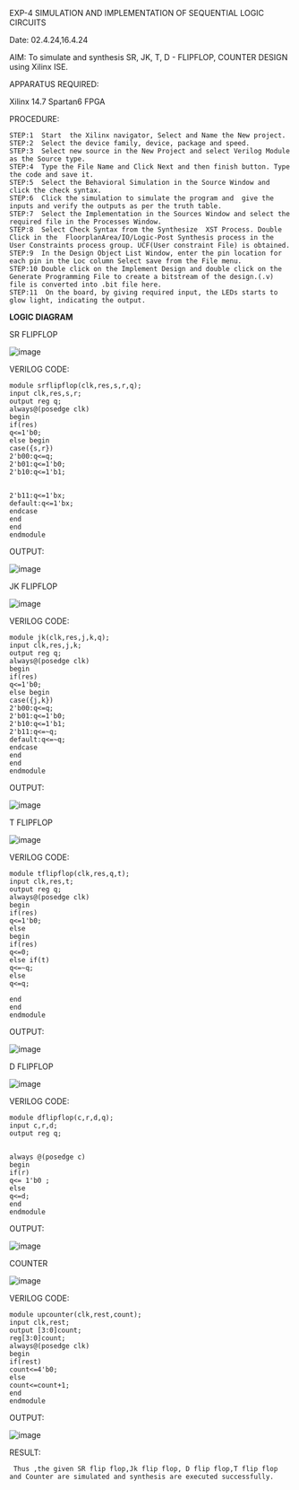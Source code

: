 EXP-4 SIMULATION AND IMPLEMENTATION OF SEQUENTIAL LOGIC CIRCUITS

Date: 02.4.24,16.4.24


AIM: 
 To simulate and synthesis SR, JK, T, D - FLIPFLOP, COUNTER DESIGN using Xilinx ISE.

APPARATUS REQUIRED:

Xilinx 14.7
Spartan6 FPGA

PROCEDURE:
```
STEP:1  Start  the Xilinx navigator, Select and Name the New project.
STEP:2  Select the device family, device, package and speed.       
STEP:3  Select new source in the New Project and select Verilog Module as the Source type.                       
STEP:4  Type the File Name and Click Next and then finish button. Type the code and save it.
STEP:5  Select the Behavioral Simulation in the Source Window and click the check syntax.                       
STEP:6  Click the simulation to simulate the program and  give the inputs and verify the outputs as per the truth table.               
STEP:7  Select the Implementation in the Sources Window and select the required file in the Processes Window.
STEP:8  Select Check Syntax from the Synthesize  XST Process. Double Click in the  FloorplanArea/IO/Logic-Post Synthesis process in the User Constraints process group. UCF(User constraint File) is obtained. 
STEP:9  In the Design Object List Window, enter the pin location for each pin in the Loc column Select save from the File menu.
STEP:10 Double click on the Implement Design and double click on the Generate Programming File to create a bitstream of the design.(.v) file is converted into .bit file here.
STEP:11  On the board, by giving required input, the LEDs starts to glow light, indicating the output.
```


**LOGIC DIAGRAM**

SR FLIPFLOP

![image](https://github.com/navaneethans/VLSI-LAB-EXP-4/assets/6987778/77fb7f38-5649-4778-a987-8468df9ea3c3)

VERILOG CODE:

```
module srflipflop(clk,res,s,r,q);
input clk,res,s,r;
output reg q;
always@(posedge clk)
begin
if(res)
q<=1'b0;
else begin
case({s,r})
2'b00:q<=q;
2'b01:q<=1'b0;
2'b10:q<=1'b1;


2'b11:q<=1'bx;
default:q<=1'bx;
endcase
end
end
endmodule
```

OUTPUT:

![image](https://github.com/navaneethans/VLSI-LAB-EXP-4/assets/161426740/219694fa-d6d5-4165-b8b3-0007e63196ef)



JK FLIPFLOP

![image](https://github.com/navaneethans/VLSI-LAB-EXP-4/assets/6987778/1510e030-4ddc-42b1-88ce-d00f6f0dc7e6)

VERILOG CODE:

```
module jk(clk,res,j,k,q);
input clk,res,j,k;
output reg q;
always@(posedge clk)
begin
if(res)
q<=1'b0;
else begin
case({j,k})
2'b00:q<=q;
2'b01:q<=1'b0;
2'b10:q<=1'b1;
2'b11:q<=~q;
default:q<=~q;
endcase
end
end
endmodule
```

OUTPUT:

![image](https://github.com/navaneethans/VLSI-LAB-EXP-4/assets/161426740/4f1fa6c8-b41f-4348-ac03-c29b06cbf6d5)


T FLIPFLOP

![image](https://github.com/navaneethans/VLSI-LAB-EXP-4/assets/6987778/7a020379-efb1-4104-85ee-439d660baa08)

VERILOG CODE:

```
module tflipflop(clk,res,q,t);
input clk,res,t;
output reg q;
always@(posedge clk)
begin
if(res)
q<=1'b0;
else
begin
if(res)
q<=0;
else if(t)
q<=~q;
else
q<=q;

end
end
endmodule
```

OUTPUT:

![image](https://github.com/navaneethans/VLSI-LAB-EXP-4/assets/161426740/dce37063-0516-415e-8904-21a2a8de1835)



D FLIPFLOP

![image](https://github.com/navaneethans/VLSI-LAB-EXP-4/assets/6987778/dda843c5-f0a0-4b51-93a2-eaa4b7fa8aa0)

VERILOG CODE:

```
module dflipflop(c,r,d,q);
input c,r,d;
output reg q;


always @(posedge c)
begin
if(r)
q<= 1'b0 ;
else
q<=d;
end
endmodule
```

OUTPUT:


![image](https://github.com/navaneethans/VLSI-LAB-EXP-4/assets/161426740/a358faf6-6c60-4a4b-ad9c-a445b6b5b83b)




COUNTER

![image](https://github.com/navaneethans/VLSI-LAB-EXP-4/assets/6987778/a1fc5f68-aafb-49a1-93d2-779529f525fa)

VERILOG CODE:

```
module upcounter(clk,rest,count);
input clk,rest;
output [3:0]count;
reg[3:0]count;
always@(posedge clk)
begin
if(rest)
count<=4'b0;
else
count<=count+1;
end
endmodule
```

OUTPUT:

![image](https://github.com/navaneethans/VLSI-LAB-EXP-4/assets/161426740/68faa57b-0967-4e06-9567-6d6ba46b0c54)



  



RESULT:

     Thus ,the given SR flip flop,Jk flip flop, D flip flop,T flip flop and Counter are simulated and synthesis are executed successfully.



